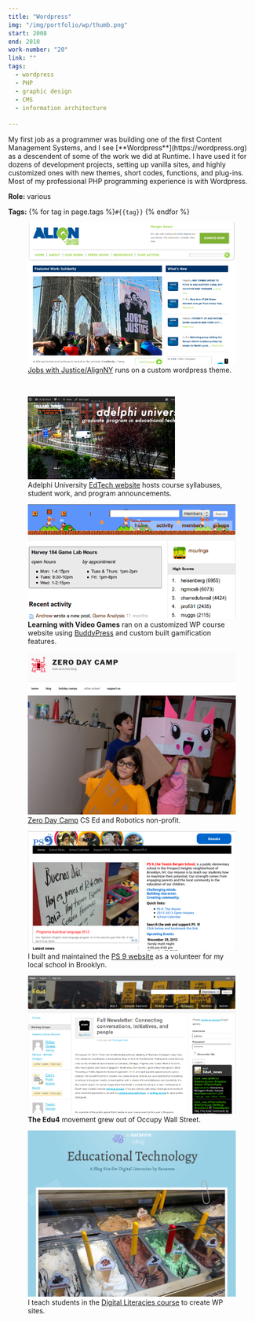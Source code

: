 ```yaml
---
title: "Wordpress"
img: "/img/portfolio/wp/thumb.png"
start: 2008
end: 2010
work-number: "20"
link: ""
tags:
  - wordpress
  - PHP
  - graphic design
  - CMS
  - information architecture

---
```

<div class="row">
  <div class="col-md-5" markdown="1">
My first job as a programmer was building one of the first Content Management Systems, and I see [**Wordpress**](https://wordpress.org) as a descendent of some of the work we did at Runtime. I have used it for dozens of development projects, setting up vanilla sites, and highly customized ones with new themes, short codes, functions, and plug-ins. Most of my professional PHP programming experience is with Wordpress.

**Role:** various

**Tags:** {% for tag in page.tags %}<code class="tag">#{{tag}}</code> {% endfor %}

  </div>
  <div class="col-md-7" markdown="0">
    <figure class="figure">
      <img src="/img/portfolio/wp/jwj.png" class="figure-img img-fluid rounded" alt="The Jobs With Justice website.">
      <figcaption class="figure-caption"><a href="http://alignny.org/">Jobs with Justice/AlignNY</a> runs on a custom wordpress theme.
      </figcaption>
    </figure>
  </div>
</div>
<br>
<div class="row">
  <div class="col-md-4">
    <figure class="figure">
      <img src="/img/portfolio/wp/auedtech.png" class="figure-img img-fluid rounded" alt="AU EdTech site">
      <figcaption class="figure-caption">Adelphi University <a href="https://www.auedtech.org">EdTech website</a> hosts course syllabuses, student work, and program announcements.
      </figcaption>
    </figure>
  </div>
  <div class="col-md-4">
    <figure class="figure">
      <img src="/img/portfolio/wp/buddypress2.png" class="figure-img img-fluid rounded" alt="Video games course site">
      <figcaption class="figure-caption">
        <strong>Learning with Video Games</strong>
        ran on a customized WP course website
        using <a href="https://buddypress.org/">BuddyPress</a>
        and custom built gamification features.
      </figcaption>
    </figure>
  </div>
  <div class="col-md-4">
    <figure class="figure">
      <img src="/img/portfolio/wp/zero2.png" class="figure-img img-fluid rounded" alt="Zero Day Camp">
      <figcaption class="figure-caption"><a href="https://zeroday.camp">Zero Day Camp</a> CS Ed and Robotics non-profit.
      </figcaption>
    </figure>
  </div>
</div>

<div class="row">
  <div class="col-md-4">
    <figure class="figure">
      <img src="/img/portfolio/wp/ps9.png" class="figure-img img-fluid rounded" alt="PS 9 school website">
      <figcaption class="figure-caption">I built and maintained the <a href="https://www.ps9brooklyn.org">PS 9 website</a> as a volunteer
        for my local school in Brooklyn.
      </figcaption>
    </figure>
  </div>
  <div class="col-md-4">
    <figure class="figure">
      <img src="/img/portfolio/wp/edu4.png" class="figure-img img-fluid rounded" alt="Edu4 organizing site">
      <figcaption class="figure-caption">
        <strong>The Edu4</strong>
        movement grew out of Occupy Wall Street.
      </figcaption>
    </figure>
  </div>
  <div class="col-md-4">
    <figure class="figure">
      <img src="/img/portfolio/wp/dig-lit.png" class="figure-img img-fluid rounded" alt="Sample student blog">
      <figcaption class="figure-caption">I teach students in the <a href="https://www.auedtech.org/syllabuses/digital-literacies.html">Digital Literacies course</a> to create WP sites.
      </figcaption>
    </figure>
  </div>
</div>

